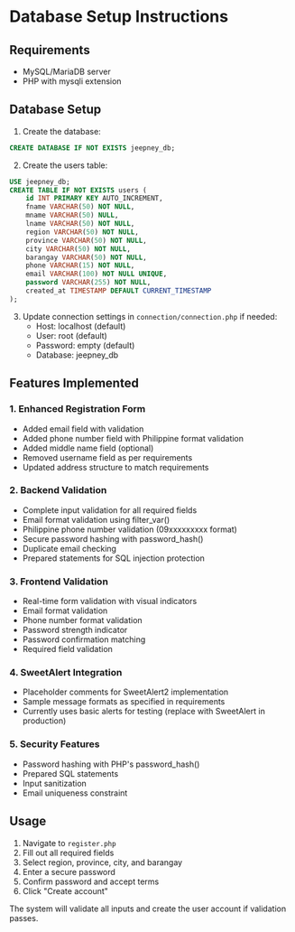 # Database Setup Instructions

## Requirements
- MySQL/MariaDB server
- PHP with mysqli extension

## Database Setup

1. Create the database:
```sql
CREATE DATABASE IF NOT EXISTS jeepney_db;
```

2. Create the users table:
```sql
USE jeepney_db;
CREATE TABLE IF NOT EXISTS users (
    id INT PRIMARY KEY AUTO_INCREMENT,
    fname VARCHAR(50) NOT NULL,
    mname VARCHAR(50) NULL,
    lname VARCHAR(50) NOT NULL,
    region VARCHAR(50) NOT NULL,
    province VARCHAR(50) NOT NULL,
    city VARCHAR(50) NOT NULL,
    barangay VARCHAR(50) NOT NULL,
    phone VARCHAR(15) NOT NULL,
    email VARCHAR(100) NOT NULL UNIQUE,
    password VARCHAR(255) NOT NULL,
    created_at TIMESTAMP DEFAULT CURRENT_TIMESTAMP
);
```

3. Update connection settings in `connection/connection.php` if needed:
   - Host: localhost (default)
   - User: root (default)
   - Password: empty (default)
   - Database: jeepney_db

## Features Implemented

### 1. Enhanced Registration Form
- Added email field with validation
- Added phone number field with Philippine format validation
- Added middle name field (optional)
- Removed username field as per requirements
- Updated address structure to match requirements

### 2. Backend Validation
- Complete input validation for all required fields
- Email format validation using filter_var()
- Philippine phone number validation (09xxxxxxxxx format)
- Secure password hashing with password_hash()
- Duplicate email checking
- Prepared statements for SQL injection protection

### 3. Frontend Validation
- Real-time form validation with visual indicators
- Email format validation
- Phone number format validation
- Password strength indicator
- Password confirmation matching
- Required field validation

### 4. SweetAlert Integration
- Placeholder comments for SweetAlert2 implementation
- Sample message formats as specified in requirements
- Currently uses basic alerts for testing (replace with SweetAlert in production)

### 5. Security Features
- Password hashing with PHP's password_hash()
- Prepared SQL statements
- Input sanitization
- Email uniqueness constraint

## Usage

1. Navigate to `register.php`
2. Fill out all required fields
3. Select region, province, city, and barangay
4. Enter a secure password
5. Confirm password and accept terms
6. Click "Create account"

The system will validate all inputs and create the user account if validation passes.